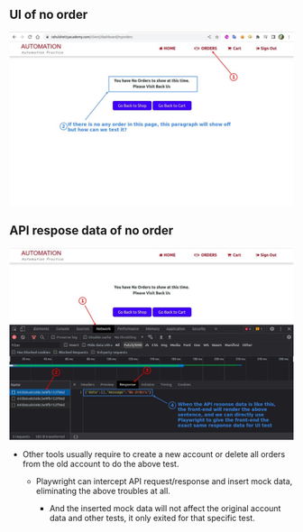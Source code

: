 ## **UI of no order**

![Alt UI of no order](pic/01.jpg)

## **API respose data of no order**

![Alt Response data of no order](pic/02.jpg)

- Other tools usually require to create a new account or delete all orders from the old account to do the above test.

  - Playwright can intercept API request/response and insert mock data, eliminating the above troubles at all.

    - And the inserted mock data will not affect the original account data and other tests, it only exited for that specific test.
